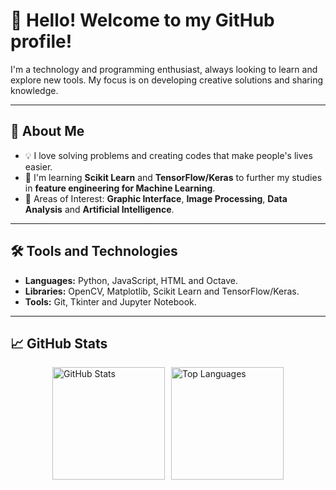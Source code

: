 # 👋 Hello! Welcome to my GitHub profile!

I'm a technology and programming enthusiast, always looking to learn and explore new tools. My focus is on developing creative solutions and sharing knowledge.

---

## 🚀 About Me

- 💡 I love solving problems and creating codes that make people's lives easier.
- 🌱 I'm learning **Scikit Learn** and **TensorFlow/Keras** to further my studies in **feature engineering for Machine Learning**.
- 🎯 Areas of Interest: **Graphic Interface**, **Image Processing**, **Data Analysis** and **Artificial Intelligence**.

---

## 🛠️ Tools and Technologies

- **Languages:** Python, JavaScript, HTML and Octave.
- **Libraries:** OpenCV, Matplotlib, Scikit Learn and TensorFlow/Keras.
- **Tools:** Git, Tkinter and Jupyter Notebook.

---

## 📈 GitHub Stats

<div style="display: flex; justify-content: center; align-items: center; gap: 10px; overflow-x: auto; white-space: nowrap;">
  <a href="https://github.com/VictorDaisukeAraqui">
    <img loading="lazy" height="180em" src="https://github-readme-stats.vercel.app/api?username=VictorDaisukeAraqui&show_icons=true&theme=github_dark&include_all_commits=true&count_private=true" alt="GitHub Stats"/>
  </a>
  <a href="https://github.com/VictorDaisukeAraqui">
    <img loading="lazy" height="180em" src="https://github-readme-stats.vercel.app/api/top-langs/?username=VictorDaisukeAraqui&layout=compact&langs_count=7&theme=github_dark" alt="Top Languages"/>
  </a>
</div>
